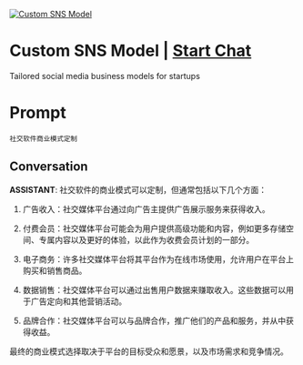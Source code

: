 
[![Custom SNS Model](https://flow-prompt-covers.s3.us-west-1.amazonaws.com/icon/abstract/abs_3.png)](https://gptcall.net/chat.html?data=%7B%22contact%22%3A%7B%22id%22%3A%22bozmoLVzruQ4fm5h7sSYc%22%2C%22flow%22%3Atrue%7D%7D)
# Custom SNS Model | [Start Chat](https://gptcall.net/chat.html?data=%7B%22contact%22%3A%7B%22id%22%3A%22bozmoLVzruQ4fm5h7sSYc%22%2C%22flow%22%3Atrue%7D%7D)
Tailored social media business models for startups

# Prompt

```
社交软件商业模式定制
```

## Conversation

**ASSISTANT**: 社交软件的商业模式可以定制，但通常包括以下几个方面：



1. 广告收入：社交媒体平台通过向广告主提供广告展示服务来获得收入。



2. 付费会员：社交媒体平台可能会为用户提供高级功能和内容，例如更多存储空间、专属内容以及更好的体验，以此作为收费会员计划的一部分。



3. 电子商务：许多社交媒体平台将其平台作为在线市场使用，允许用户在平台上购买和销售商品。



4. 数据销售：社交媒体平台可以通过出售用户数据来赚取收入。这些数据可以用于广告定向和其他营销活动。



5. 品牌合作：社交媒体平台可以与品牌合作，推广他们的产品和服务，并从中获得收益。



最终的商业模式选择取决于平台的目标受众和愿景，以及市场需求和竞争情况。



